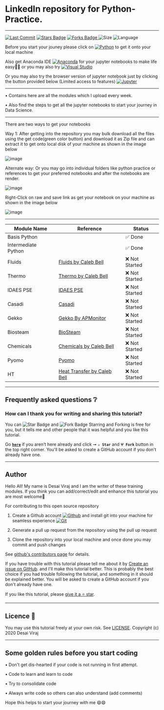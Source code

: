 # LinkedIn repository for Python-Practice.

------------


<p align="left">
<a href="https://github.com/virajdesai0309/Python-Practice"><img src="https://img.shields.io/static/v1?logo=github&label=Originator&message=virajdesai0309&color=ff3300" alt="Last Commit"/></a>
<a href="https://github.com/virajdesai0309/Python-Practice/stargazers"><img src="https://img.shields.io/github/stars/virajdesai0309/Python-Practice.svg?colorB=1a53ff" alt="Stars Badge"/></a>
<a href="https://github.com/virajdesai0309/Python-Practice/network/members"><img src="https://img.shields.io/github/forks/virajdesai0309/Python-Practice" alt="Forks Badge"/> </a>
<img src="https://img.shields.io/github/repo-size/virajdesai0309/Python-Practice.svg?colorB=CC66FF&style=flat" alt="Size"/>
<img src="https://img.shields.io/github/languages/top/virajdesai0309/Python-Practice.svg?colorB=996600&style=flat" alt="Language"/></a>

Before you start your jouney please click on [![Python](https://img.shields.io/badge/Python-3776AB?style=flat&logo=python&logoColor=yellow)](https://www.python.org/downloads/) to get it onto your local machine

Also get Anaconda IDE [![Anaconda](https://img.shields.io/badge/Anaconda-44A833.svg?&style=flate&logo=anaconda&logoColor=white)](https://www.anaconda.com/products/individual) for your jupyter notebooks to make life easy🐍🐍 or you may also try [![Visual Studio](https://img.shields.io/badge/Visual_Studio-5C2D91.svg?&style=flate&logo=VisualStudio&logoColor=white)](https://visualstudio.microsoft.com/downloads/)

Or you may also try the browser version of jupyter notebook just by clicking the button provided below (Limited access to features) [![Jupyter](https://img.shields.io/badge/Jupyter-F37626.svg?&style=flate&logo=Jupyter&logoColor=white)](https://jupyter.org/)


------------


• Contains here are all the modules which I upload every week.

• Also find the steps to get all the jupyter notebooks to start your journey in Data Science.

------------


There are two ways to get your notebooks 

Way 1: After getting into the repository you may bulk download all the files using the get code(green color button) and download it as Zip file and can extract it to get onto local disk of your machine as shown in the image below

![image](https://user-images.githubusercontent.com/87890409/173847715-0290ca05-5ae6-4a2b-a364-b6d5a35e5e4e.png)

Alternate way: Or you may go into individual folders like python practice or references to get your preferred notebooks and after the notebooks are render. 

![image](https://user-images.githubusercontent.com/87890409/173849187-03575e2c-9e90-46ee-ab51-edb6c9ed207a.png)

Right-Click on raw and save link as get your notebook on your machine as shown in the image below

![image](https://user-images.githubusercontent.com/87890409/173848255-4fa15ed1-5672-4fc6-95ff-d4cb1e5c427e.png)

---
| Module Name | Reference | Status |
|-------------|-----------|--------|
| Basis Python | | ✅ Done |
| Intermediate Python | | ✅ Done |
| Fluids |  [Fluids by Caleb Bell](https://github.com/CalebBell/fluids)  | ❌ Not Started |
| Thermo |  [Thermo by Caleb Bell](https://github.com/CalebBell/thermo)  | ❌ Not Started |
| IDAES PSE |  [IDAES PSE](https://github.com/IDAES/idaes-pse)  | ❌ Not Started |
| Casadi |   [Casadi](https://github.com/casadi/casadi) | ❌ Not Started |
| Gekko |  [Gekko By APMonitor](https://github.com/BYU-PRISM/GEKKO)  | ❌ Not Started |
| Biosteam |  [BioSteam](https://github.com/BioSTEAMDevelopmentGroup/biosteam)  | ❌ Not Started |
| Chemicals | [Chemicals by Caleb Bell](https://github.com/CalebBell/chemicals)   | ❌ Not Started |
| Pyomo |  [Pyomo](https://github.com/Pyomo/pyomo)  | ❌ Not Started |
| HT | [Heat Transfer by Caleb Bell](https://github.com/CalebBell/ht)   | ❌ Not Started |


---

## Frequently asked questions ❔

### How can I thank you for writing and sharing this tutorial?

You can <img src="https://img.shields.io/static/v1?label=%E2%AD%90 Star &message=if%20useful&style=style=flat&color=blue" alt="Star Badge"/> and <img src="https://img.shields.io/static/v1?label=%E2%B5%96 Fork &message=if%20useful&style=style=flat&color=blue" alt="Fork Badge"/> Starring and Forking is free for you, but it tells me and other people that it was helpful and you like this tutorial.

Go [**`here`**](https://github.com/virajdesai0309/Python-Practice) if you aren't here already and click ➞ **`✰ Star`** and **`ⵖ Fork`** button in the top right corner. You'll be asked to create a GitHub account if you don't already have one.

---

## Author

Hello All! My name is Desai Viraj and I am the writer of these training modules. If you think you can add/correct/edit and enhance this tutorial you are most welcome🙏

For contributing to this open source repository 

1. Create a Github account [![Github](https://img.shields.io/badge/Github-181717.svg?&style=flate&logo=Github&logoColor=white)](https://github.com/) and install git into your machine for seamless experience [![Git](https://img.shields.io/badge/Git-F05032.svg?&style=flate&logo=Git&logoColor=white)](https://git-scm.com/)

2. Generate a pull up request from the repository using the pull up request

3. Clone the repository into your local machine and once done you may commit and push changes

See [github's contributors page](https://github.com/virajdesai0309/Python-Practice/graphs/contributors) for details.

If you have trouble with this tutorial please tell me about it by [Create an issue on GitHub](https://github.com/virajdesai0309/Python-Practice/issues/new). and I'll make this tutorial better. This is probably the best choice if you had trouble following the tutorial, and something in it should be explained better. You will be asked to create a GitHub account if you don't already have one.

If you like this tutorial, please [give it a ⭐ star](https://github.com/virajdesai0309/Python-Practice).

------------

## Licence 📜

You may use this tutorial freely at your own risk. See [LICENSE](./LICENSE).
Copyright (c) 2020 Desai Viraj

------------


## Some golden rules before you start coding
• Don't get dis-hearted if your code is not running in first attempt.

• Code to learn and learn to code

• Try to consolidate code

• Always write code so others can also understand (add comments)

Hope this helps to start your journey with me 😄😄
